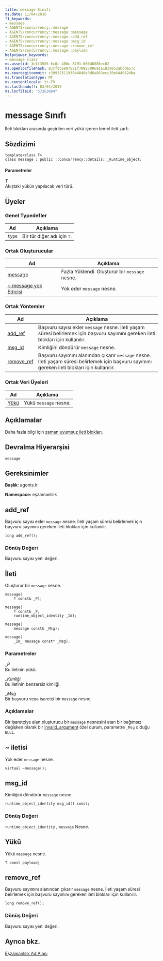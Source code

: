 ```yaml
---
title: message Sınıfı
ms.date: 11/04/2016
f1_keywords:
- message
- AGENTS/concurrency::message
- AGENTS/concurrency::message::message
- AGENTS/concurrency::message::add_ref
- AGENTS/concurrency::message::msg_id
- AGENTS/concurrency::message::remove_ref
- AGENTS/concurrency::message::payload
helpviewer_keywords:
- message class
ms.assetid: 3e1f3505-6c0c-486c-8191-666d0880ec62
ms.openlocfilehash: 83cfdb5807581f7092709691a1839052abdd657c
ms.sourcegitcommit: c3093251193944840e3d0a068ecc30e6449624ba
ms.translationtype: MT
ms.contentlocale: tr-TR
ms.lasthandoff: 03/04/2019
ms.locfileid: "57263084"
---
```

# <a name="message-class"></a>message Sınıfı

İleti blokları arasında geçirilen veri yükü içeren temel ileti zarfı.

## <a name="syntax"></a>Sözdizimi

```
template<class T>
class message : public ::Concurrency::details::_Runtime_object;
```

#### <a name="parameters"></a>Parametreler

*T*<br/>
Akıştaki yükün yapılacak veri türü.

## <a name="members"></a>Üyeler

### <a name="public-typedefs"></a>Genel Typedefler

|Ad|Açıklama|
|----------|-----------------|
|`type`|Bir tür diğer adı için `T`.|

### <a name="public-constructors"></a>Ortak Oluşturucular

|Ad|Açıklama|
|----------|-----------------|
|[message](#ctor)|Fazla Yüklendi. Oluşturur bir `message` nesne.|
|[~ message yok Edicisi](#dtor)|Yok eder `message` nesne.|

### <a name="public-methods"></a>Ortak Yöntemler

|Ad|Açıklama|
|----------|-----------------|
|[add_ref](#add_ref)|Başvuru sayısı ekler `message` nesne. İleti yaşam süresi belirlemek için başvuru sayımını gereken ileti blokları için kullanılır.|
|[msg_id](#msg_id)|Kimliğini döndürür `message` nesne.|
|[remove_ref](#remove_ref)|Başvuru sayımını alanından çıkarır `message` nesne. İleti yaşam süresi belirlemek için başvuru sayımını gereken ileti blokları için kullanılır.|

### <a name="public-data-members"></a>Ortak Veri Üyeleri

|Ad|Açıklama|
|----------|-----------------|
|[Yükü](#payload)|Yükü `message` nesne.|

## <a name="remarks"></a>Açıklamalar

Daha fazla bilgi için [zaman uyumsuz ileti blokları](../../../parallel/concrt/asynchronous-message-blocks.md).

## <a name="inheritance-hierarchy"></a>Devralma Hiyerarşisi

`message`

## <a name="requirements"></a>Gereksinimler

**Başlık:** agents.h

**Namespace:** eşzamanlılık

##  <a name="add_ref"></a> add_ref

Başvuru sayısı ekler `message` nesne. İleti yaşam süresi belirlemek için başvuru sayımını gereken ileti blokları için kullanılır.

```
long add_ref();
```

### <a name="return-value"></a>Dönüş Değeri

Başvuru sayısı yeni değeri.

##  <a name="ctor"></a> İleti

Oluşturur bir `message` nesne.

```
message(
    T const& _P);

message(
    T const& _P,
    runtime_object_identity _Id);

message(
    message const& _Msg);

message(
    _In_ message const* _Msg);
```

### <a name="parameters"></a>Parametreler

*_P*<br/>
Bu iletinin yükü.

*_Kimliği*<br/>
Bu iletinin benzersiz kimliği.

*_Msg*<br/>
Bir başvuru veya işaretçi bir `message` nesne.

### <a name="remarks"></a>Açıklamalar

Bir işaretçiye alan oluşturucu bir `message` nesnesini atan bir bağımsız değişken olarak bir [invalid_argument](../../../standard-library/invalid-argument-class.md) özel durum, parametre `_Msg` olduğu `NULL`.

##  <a name="dtor"></a> ~ iletisi

Yok eder `message` nesne.

```
virtual ~message();
```

##  <a name="msg_id"></a> msg_id

Kimliğini döndürür `message` nesne.

```
runtime_object_identity msg_id() const;
```

### <a name="return-value"></a>Dönüş Değeri

`runtime_object_identity` , `message` Nesne.

##  <a name="payload"></a> Yükü

Yükü `message` nesne.

```
T const payload;
```

##  <a name="remove_ref"></a> remove_ref

Başvuru sayımını alanından çıkarır `message` nesne. İleti yaşam süresi belirlemek için başvuru sayımını gereken ileti blokları için kullanılır.

```
long remove_ref();
```

### <a name="return-value"></a>Dönüş Değeri

Başvuru sayısı yeni değeri.

## <a name="see-also"></a>Ayrıca bkz.

[Eşzamanlılık Ad Alanı](concurrency-namespace.md)
